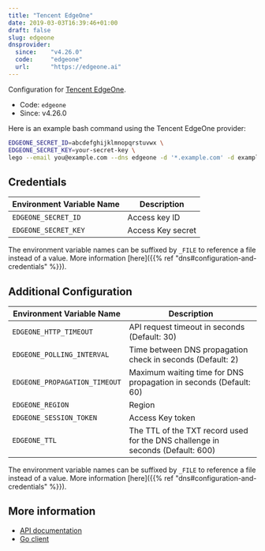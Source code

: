 ```yaml
---
title: "Tencent EdgeOne"
date: 2019-03-03T16:39:46+01:00
draft: false
slug: edgeone
dnsprovider:
  since:    "v4.26.0"
  code:     "edgeone"
  url:      "https://edgeone.ai"
---
```


<!-- THIS DOCUMENTATION IS AUTO-GENERATED. PLEASE DO NOT EDIT. -->
<!-- providers/dns/edgeone/edgeone.toml -->
<!-- THIS DOCUMENTATION IS AUTO-GENERATED. PLEASE DO NOT EDIT. -->


Configuration for [Tencent EdgeOne](https://edgeone.ai).


<!--more-->

- Code: `edgeone`
- Since: v4.26.0


Here is an example bash command using the Tencent EdgeOne provider:

```bash
EDGEONE_SECRET_ID=abcdefghijklmnopqrstuvwx \
EDGEONE_SECRET_KEY=your-secret-key \
lego --email you@example.com --dns edgeone -d '*.example.com' -d example.com run
```




## Credentials

| Environment Variable Name | Description |
|-----------------------|-------------|
| `EDGEONE_SECRET_ID` | Access key ID |
| `EDGEONE_SECRET_KEY` | Access Key secret |

The environment variable names can be suffixed by `_FILE` to reference a file instead of a value.
More information [here]({{% ref "dns#configuration-and-credentials" %}}).


## Additional Configuration

| Environment Variable Name | Description |
|--------------------------------|-------------|
| `EDGEONE_HTTP_TIMEOUT` | API request timeout in seconds (Default: 30) |
| `EDGEONE_POLLING_INTERVAL` | Time between DNS propagation check in seconds (Default: 2) |
| `EDGEONE_PROPAGATION_TIMEOUT` | Maximum waiting time for DNS propagation in seconds (Default: 60) |
| `EDGEONE_REGION` | Region |
| `EDGEONE_SESSION_TOKEN` | Access Key token |
| `EDGEONE_TTL` | The TTL of the TXT record used for the DNS challenge in seconds (Default: 600) |

The environment variable names can be suffixed by `_FILE` to reference a file instead of a value.
More information [here]({{% ref "dns#configuration-and-credentials" %}}).




## More information

- [API documentation](https://edgeone.ai/document/50454#dns-record-apis)
- [Go client](https://github.com/tencentcloud/tencentcloud-sdk-go)

<!-- THIS DOCUMENTATION IS AUTO-GENERATED. PLEASE DO NOT EDIT. -->
<!-- providers/dns/edgeone/edgeone.toml -->
<!-- THIS DOCUMENTATION IS AUTO-GENERATED. PLEASE DO NOT EDIT. -->
